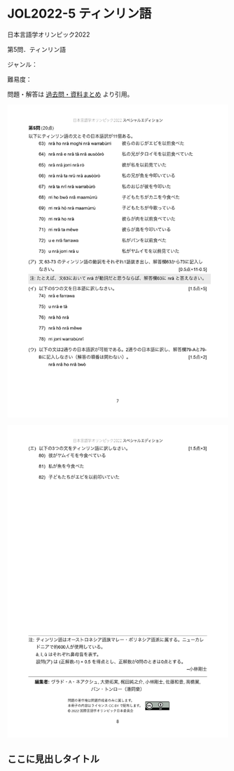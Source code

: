 # JOL2022-5 ティンリン語

日本言語学オリンピック2022

第5問．ティンリン語

ジャンル：

難易度：

問題・解答は
[過去問・資料まとめ](https://iolingjapan.org/preparation/)
より引用。

![image](./problem1.jpg)

![image](./problem2.jpg)

## ここに見出しタイトル

